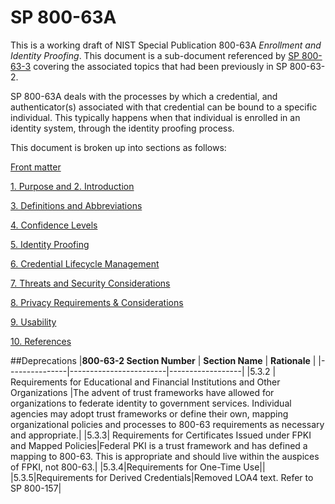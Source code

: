 # SP 800-63A

This is a working draft of NIST Special Publication 800-63A *Enrollment and Identity Proofing*. This document is a sub-document referenced by [SP 800-63-3](../sp800-63-3/README.md) covering the associated topics that had been previously in SP 800-63-2.

SP 800-63A deals with the processes by which a credential, and authenticator(s) associated with that credential can be bound to a specific individual. This typically happens when that individual is enrolled in an identity system, through the identity proofing process.

This document is broken up into sections as follows:

[Front matter](front.md)

[1. Purpose and 2. Introduction](sec1_2_introduction.md)

[3. Definitions and Abbreviations](sec3_definitions.md)

[4. Confidence Levels](sec4_confidence.md)

[5. Identity Proofing](sec5_proofing.md)

[6. Credential Lifecycle Management](sec6_lifecycle.md)

[7. Threats and Security Considerations](sec7_security.md)

[8. Privacy Requirements & Considerations](privacy.md)

[9. Usability](sec9_usability.md)

[10. References](sec10_references.md)

##Deprecations
|**800-63-2 Section Number**   |     **Section Name**  | **Rationale** |
|---------------|------------------------|------------------|
|5.3.2 | Requirements for Educational and Financial Institutions and Other Organizations |The advent of trust frameworks have allowed for organizations to federate identity to government services.  Individual agencies may adopt trust frameworks or define their own, mapping organizational policies and processes to 800-63 requirements as necessary and appropriate.|
|5.3.3| Requirements for Certificates Issued under FPKI and Mapped Policies|Federal PKI is a trust framework and has defined a mapping to 800-63.  This is appropriate and should live within the auspices of FPKI, not 800-63.|
|5.3.4|Requirements for One-Time Use||
|5.3.5|Requirements for Derived Credentials|Removed LOA4 text. Refer to SP 800-157|